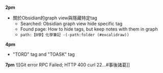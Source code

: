 **2pm**
- 關於Obsidian的graph view與隱藏特定tag
	- Searched: Obsidian graph view hide specific tag
	- Found page: How to hide tags, but keep notes with them in graph
	- `path:【0學】化學筆記 -(-path:folder (#excalidraw))`

**4pm**
- "TORD" tag and "TOASK" tag

**7pm**
![[Git error RPC Failed; HTTP 400 curl 22...#事後諸葛]]